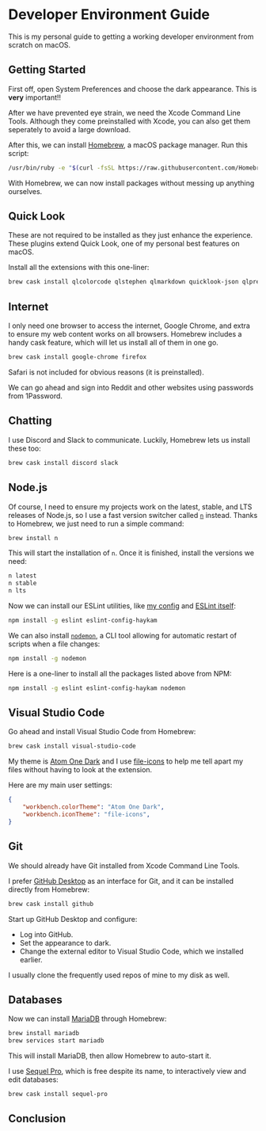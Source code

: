 # Developer Environment Guide

This is my personal guide to getting a working developer environment from scratch on macOS.

## Getting Started

First off, open System Preferences and choose the dark appearance. This is **very** important!!

After we have prevented eye strain, we need the Xcode Command Line Tools. Although they come preinstalled with Xcode, you can also get them seperately to avoid a large download.

After this, we can install [Homebrew](https://brew.sh/), a macOS package manager. Run this script:

```bash
/usr/bin/ruby -e "$(curl -fsSL https://raw.githubusercontent.com/Homebrew/install/master/install)"
```

With Homebrew, we can now install packages without messing up anything ourselves.

## Quick Look

These are not required to be installed as they just enhance the experience. These plugins extend Quick Look, one of my personal best features on macOS.

Install all the extensions with this one-liner:

```bash
brew cask install qlcolorcode qlstephen qlmarkdown quicklook-json qlprettypatch quicklook-csv betterzipql webpquicklook suspicious-package
```

## Internet

I only need one browser to access the internet, Google Chrome, and extra to ensure my web content works on all browsers. Homebrew includes a handy cask feature, which will let us install all of them in one go.

```bash
brew cask install google-chrome firefox
```

Safari is not included for obvious reasons (it is preinstalled).

We can go ahead and sign into Reddit and other websites using passwords from 1Password.

## Chatting

I use Discord and Slack to communicate. Luckily, Homebrew lets us install these too:

```bash
brew cask install discord slack
```

## Node.js

Of course, I need to ensure my projects work on the latest, stable, and LTS releases of Node.js, so I use a fast version switcher called [`n`](https://github.com/tj/n) instead. Thanks to Homebrew, we just need to run a simple command:

```bash
brew install n
```

This will start the installation of `n`. Once it is finished, install the versions we need:

```bash
n latest
n stable
n lts
```

Now we can install our ESLint utilities, like [my config](https://github.com/haykam821/ESLint-Config-Haykam) and [ESLint itself](https://eslint.org/):

```bash
npm install -g eslint eslint-config-haykam
```

We can also install [`nodemon`](https://github.com/remy/nodemon), a CLI tool allowing for automatic restart of scripts when a file changes:

```bash
npm install -g nodemon
```

Here is a one-liner to install all the packages listed above from NPM:

```bash
npm install -g eslint eslint-config-haykam nodemon
```

## Visual Studio Code

Go ahead and install Visual Studio Code from Homebrew:

```bash
brew cask install visual-studio-code
```

My theme is [Atom One Dark](https://marketplace.visualstudio.com/items?itemName=akamud.vscode-theme-onedark) and I use [file-icons](https://marketplace.visualstudio.com/items?itemName=file-icons.file-icons) to help me tell apart my files without having to look at the extension.

Here are my main user settings:

```json
{
    "workbench.colorTheme": "Atom One Dark",
    "workbench.iconTheme": "file-icons",
}
```

## Git

We should already have Git installed from Xcode Command Line Tools.

I prefer [GitHub Desktop](https://desktop.github.com/) as an interface for Git, and it can be installed directly from Homebrew:

```bash
brew cask install github
```

Start up GitHub Desktop and configure:

- Log into GitHub.
- Set the appearance to dark.
- Change the external editor to Visual Studio Code, which we installed earlier.

I usually clone the frequently used repos of mine to my disk as well.

## Databases

Now we can install [MariaDB](https://mariadb.com/) through Homebrew:

```bash
brew install mariadb
brew services start mariadb
```

This will install MariaDB, then allow Homebrew to auto-start it.

I use [Sequel Pro](https://sequelpro.com/), which is free despite its name, to interactively view and edit databases:

```bash
brew cask install sequel-pro
```

## Conclusion
